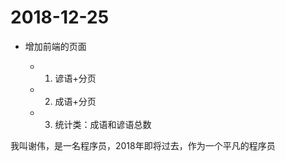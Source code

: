 # 2018-12-25

- 增加前端的页面

	- 1. 谚语+分页
	- 2. 成语+分页
	- 3. 统计类：成语和谚语总数



我叫谢伟，是一名程序员，2018年即将过去，作为一个平凡的程序员
